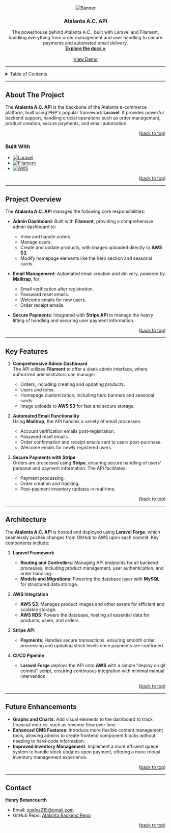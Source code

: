 <a id="readme-top"></a>

<!-- PROJECT LOGO -->
<div align="center">
   <picture>
      <img src="https://res.cloudinary.com/dshviljjs/image/upload/v1725492558/logo-plain_i8cldo.png" alt="Banner">
   </picture>

<h3 align="center">Atalanta A.C. API</h3>

  <p align="center">
    The powerhouse behind Atalanta A.C., built with Laravel and Filament, handling everything from order management and user handling to secure payments and automated email delivery.
    <br />
    <a href="/"><strong>Explore the docs »</strong></a>
    <br />
    <br />
    <a href="https://www.atalanta.world">View Demo</a>
  </p>
</div>

---

<!-- TABLE OF CONTENTS -->
<details>
  <summary>Table of Contents</summary>
  <ol>
    <li><a href="#about-the-project">About The Project</a></li>
    <li><a href="#built-with">Built With</a></li>
    <li><a href="#project-overview">Project Overview</a></li>
    <li><a href="#key-features">Key Features</a></li>
    <li><a href="#architecture">Architecture</a></li>
    <li><a href="#future-enhancements">Future Enhancements</a></li>
    <li><a href="#contact">Contact</a></li>
  </ol>
</details>

---

<!-- ABOUT THE PROJECT -->
## About The Project

The **Atalanta A.C. API** is the backbone of the Atalanta e-commerce platform, built using PHP's popular framework **Laravel**. It provides powerful backend support, handling crucial operations such as order management, product creation, secure payments, and email automation.

<p align="right">(<a href="#readme-top">back to top</a>)</p>

### Built With

-   [![Laravel][Laravel.com]][Laravel-url]
-   [![Filament][Filament.com]][Filament-url]
-   [![AWS]][AWS-url]

<p align="right">(<a href="#readme-top">back to top</a>)</p>

---

## Project Overview

The **Atalanta A.C. API** manages the following core responsibilities:

- **Admin Dashboard**: Built with **Filament**, providing a comprehensive admin dashboard to:
    - View and handle orders.
    - Manage users.
    - Create and update products, with images uploaded directly to **AWS S3**.
    - Modify homepage elements like the hero section and seasonal cards.

- **Email Management**: Automated email creation and delivery, powered by **Mailtrap**, for:
    - Email verification after registration.
    - Password reset emails.
    - Welcome emails for new users.
    - Order receipt emails.

- **Secure Payments**: Integrated with **Stripe API** to manage the heavy lifting of handling and securing user payment information.

<p align="right">(<a href="#readme-top">back to top</a>)</p>

---

## Key Features

1. **Comprehensive Admin Dashboard**  
   The API utilizes **Filament** to offer a sleek admin interface, where authorized administrators can manage:
    - Orders, including creating and updating products.
    - Users and roles.
    - Homepage customization, including hero banners and seasonal cards.
    - Image uploads to **AWS S3** for fast and secure storage.

2. **Automated Email Functionality**  
   Using **Mailtrap**, the API handles a variety of email processes:
    - Account verification emails post-registration.
    - Password reset emails.
    - Order confirmation and receipt emails sent to users post-purchase.
    - Welcome emails for newly registered users.

3. **Secure Payments with Stripe**  
   Orders are processed using **Stripe**, ensuring secure handling of users' personal and payment information. The API facilitates:
    - Payment processing.
    - Order creation and tracking.
    - Post-payment inventory updates in real-time.

<p align="right">(<a href="#readme-top">back to top</a>)</p>

---

## Architecture

The **Atalanta A.C. API** is hosted and deployed using **Laravel Forge**, which seamlessly pushes changes from GitHub to AWS upon each commit. Key components include:

1. **Laravel Framework**
    - **Routing and Controllers**: Managing API endpoints for all backend processes, including product management, user authentication, and order handling.
    - **Models and Migrations**: Powering the database layer with **MySQL** for structured data storage.

2. **AWS Integration**
    - **AWS S3**: Manages product images and other assets for efficient and scalable storage.
    - **AWS RDS**: Powers the database, hosting all essential data for products, users, and orders.

3. **Stripe API**
    - **Payments**: Handles secure transactions, ensuring smooth order processing and updating stock levels once payments are confirmed.

4. **CI/CD Pipeline**
    - **Laravel Forge** deploys the API onto **AWS** with a simple "deploy on git commit" script, ensuring continuous integration with minimal manual intervention.

<p align="right">(<a href="#readme-top">back to top</a>)</p>

---

## Future Enhancements

- **Graphs and Charts**: Add visual elements to the dashboard to track financial metrics, such as revenue flow over time.
- **Enhanced CMS Features**: Introduce more flexible content management tools, allowing admins to create frontend component blocks without needing to hard-code information.
- **Improved Inventory Management**: Implement a more efficient queue system to handle stock updates upon payment, offering a more robust inventory management experience.

<p align="right">(<a href="#readme-top">back to top</a>)</p>

---

## Contact

**Henry Betancourth**
- Email: [noelys215@gmail.com](mailto:noelys215@gmail.com)
- GitHub Repo: [Atalanta Backend Repo](https://github.com/noelys215/atalanta_laravel)

<p align="right">(<a href="#readme-top">back to top</a>)</p>

[Laravel.com]: https://img.shields.io/badge/laravel-FF2D20?style=for-the-badge&logo=laravel&logoColor=white
[Laravel-url]: https://laravel.com
[Filament.com]: https://img.shields.io/badge/Filament-056BFE?style=for-the-badge&logo=filament&logoColor=white
[Filament-url]: https://filamentphp.com
[AWS]: https://img.shields.io/badge/Amazon_AWS-FF9900?style=for-the-badge&logo=amazonaws&logoColor=white
[AWS-url]: https://aws.amazon.com/

